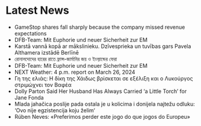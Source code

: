 # Latest News
-  GameStop shares fall sharply because the company missed revenue expectations
-  DFB-Team: Mit Euphorie und neuer Sicherheit zur EM
-  Karstā vannā kopā ar mākslinieku. Dzīvesprieka un tuvības gars Pavela Althamera izstādē Berlīnē
-  রোনালদোদের হারের রাতে ফ্রান্স-জার্মানির জয় ও ইংল্যান্ডের ফেরা
-  DFB-Team: Mit Euphorie und neuer Sicherheit zur EM
-  NEXT Weather: 4 p.m. report on March 26, 2024
-  Γη της ελιάς: Η δίκη της Χάιδως βρίσκεται σε εξέλιξη και ο Λυκούργος στριμώχνει τον Βαφέα
-  Dolly Parton Said Her Husband Has Always Carried ‘a Little Torch’ for Jane Fonda
-  Mlada jahačica poslije pada ostala je u kolicima i donijela najtežu odluku: ‘Ovo nije egzistencija koju želim‘
-  Rúben Neves: «Preferimos perder este jogo do que jogos do Europeu»
